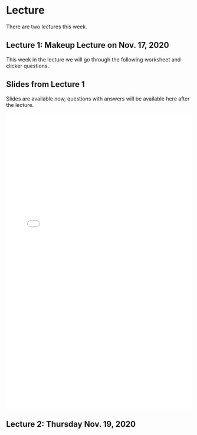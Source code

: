 # Lecture

There are two lectures this week.
## Lecture 1: Makeup Lecture on Nov. 17, 2020

This week in the lecture we will go through the following worksheet and clicker questions.

## Slides from Lecture 1

Slides are available now, questions with answers will be available here after the lecture.

<iframe src="../../2020-11-17 - Lecture10.pdf" width="100%" height="800px" frameBorder="0"> </iframe>

## Lecture 2: Thursday Nov. 19, 2020
